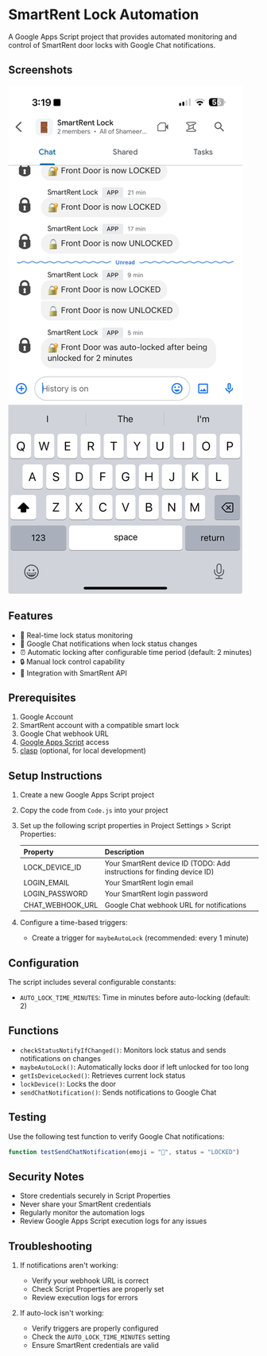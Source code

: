 # SmartRent Lock Automation

A Google Apps Script project that provides automated monitoring and control of SmartRent door locks with Google Chat notifications.

## Screenshots

![Google Chat Notifications](./chat-notifications.png)


## Features

- 🔐 Real-time lock status monitoring
- 🔔 Google Chat notifications when lock status changes
- ⏰ Automatic locking after configurable time period (default: 2 minutes)
- 🔒 Manual lock control capability
- 📱 Integration with SmartRent API

## Prerequisites

1. Google Account
2. SmartRent account with a compatible smart lock
3. Google Chat webhook URL
4. [Google Apps Script](https://script.google.com/) access
5. [clasp](https://github.com/google/clasp) (optional, for local development)

## Setup Instructions

1. Create a new Google Apps Script project
2. Copy the code from `Code.js` into your project
3. Set up the following script properties in Project Settings > Script Properties:

   | Property | Description |
   |----------|-------------|
   | LOCK_DEVICE_ID | Your SmartRent device ID (TODO: Add instructions for finding device ID) |
   | LOGIN_EMAIL | Your SmartRent login email |
   | LOGIN_PASSWORD | Your SmartRent login password |
   | CHAT_WEBHOOK_URL | Google Chat webhook URL for notifications |

4. Configure a time-based triggers:
   - Create a trigger for `maybeAutoLock` (recommended: every 1 minute)

## Configuration

The script includes several configurable constants:

- `AUTO_LOCK_TIME_MINUTES`: Time in minutes before auto-locking (default: 2)

## Functions

- `checkStatusNotifyIfChanged()`: Monitors lock status and sends notifications on changes
- `maybeAutoLock()`: Automatically locks door if left unlocked for too long
- `getIsDeviceLocked()`: Retrieves current lock status
- `lockDevice()`: Locks the door
- `sendChatNotification()`: Sends notifications to Google Chat

## Testing

Use the following test function to verify Google Chat notifications:
```javascript
function testSendChatNotification(emoji = "🔐", status = "LOCKED")
```

## Security Notes

- Store credentials securely in Script Properties
- Never share your SmartRent credentials
- Regularly monitor the automation logs
- Review Google Apps Script execution logs for any issues

## Troubleshooting

1. If notifications aren't working:
   - Verify your webhook URL is correct
   - Check Script Properties are properly set
   - Review execution logs for errors

2. If auto-lock isn't working:
   - Verify triggers are properly configured
   - Check the `AUTO_LOCK_TIME_MINUTES` setting
   - Ensure SmartRent credentials are valid

